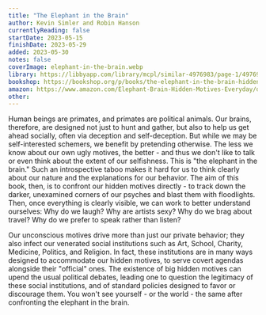 ```yaml
---
title: "The Elephant in the Brain"
author: Kevin Simler and Robin Hanson
currentlyReading: false
startDate: 2023-05-15
finishDate: 2023-05-29
added: 2023-05-30
notes: false
coverImage: elephant-in-the-brain.webp
library: https://libbyapp.com/library/mcpl/similar-4976983/page-1/4976983
bookshop: https://bookshop.org/p/books/the-elephant-in-the-brain-hidden-motives-in-everyday-life-kevin-simler/7857234
amazon: https://www.amazon.com/Elephant-Brain-Hidden-Motives-Everyday/dp/0190495995
other: 
---
```


Human beings are primates, and primates are political animals. Our brains, therefore, are designed not just to hunt and gather, but also to help us get ahead socially, often via deception and self-deception. But while we may be self-interested schemers, we benefit by pretending otherwise. The less we know about our own ugly motives, the better - and thus we don't like to talk or even think about the extent of our selfishness. This is "the elephant in the brain." Such an introspective taboo makes it hard for us to think clearly about our nature and the explanations for our behavior. The aim of this book, then, is to confront our hidden motives directly - to track down the darker, unexamined corners of our psyches and blast them with floodlights. Then, once everything is clearly visible, we can work to better understand ourselves: Why do we laugh? Why are artists sexy? Why do we brag about travel? Why do we prefer to speak rather than listen?  

Our unconscious motives drive more than just our private behavior; they also infect our venerated social institutions such as Art, School, Charity, Medicine, Politics, and Religion. In fact, these institutions are in many ways designed to accommodate our hidden motives, to serve covert agendas alongside their "official" ones. The existence of big hidden motives can upend the usual political debates, leading one to question the legitimacy of these social institutions, and of standard policies designed to favor or discourage them. You won't see yourself - or the world - the same after confronting the elephant in the brain.  
